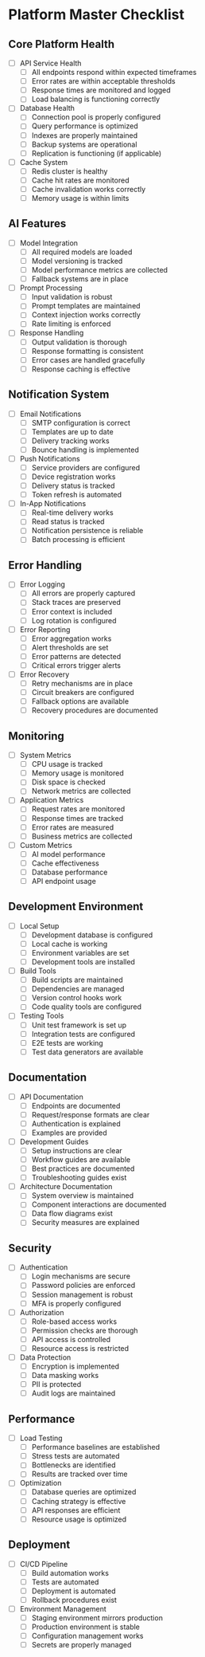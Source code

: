# Platform Master Checklist

## Core Platform Health
- [ ] API Service Health
  - [ ] All endpoints respond within expected timeframes
  - [ ] Error rates are within acceptable thresholds
  - [ ] Response times are monitored and logged
  - [ ] Load balancing is functioning correctly

- [ ] Database Health
  - [ ] Connection pool is properly configured
  - [ ] Query performance is optimized
  - [ ] Indexes are properly maintained
  - [ ] Backup systems are operational
  - [ ] Replication is functioning (if applicable)

- [ ] Cache System
  - [ ] Redis cluster is healthy
  - [ ] Cache hit rates are monitored
  - [ ] Cache invalidation works correctly
  - [ ] Memory usage is within limits

## AI Features
- [ ] Model Integration
  - [ ] All required models are loaded
  - [ ] Model versioning is tracked
  - [ ] Model performance metrics are collected
  - [ ] Fallback systems are in place

- [ ] Prompt Processing
  - [ ] Input validation is robust
  - [ ] Prompt templates are maintained
  - [ ] Context injection works correctly
  - [ ] Rate limiting is enforced

- [ ] Response Handling
  - [ ] Output validation is thorough
  - [ ] Response formatting is consistent
  - [ ] Error cases are handled gracefully
  - [ ] Response caching is effective

## Notification System
- [ ] Email Notifications
  - [ ] SMTP configuration is correct
  - [ ] Templates are up to date
  - [ ] Delivery tracking works
  - [ ] Bounce handling is implemented

- [ ] Push Notifications
  - [ ] Service providers are configured
  - [ ] Device registration works
  - [ ] Delivery status is tracked
  - [ ] Token refresh is automated

- [ ] In-App Notifications
  - [ ] Real-time delivery works
  - [ ] Read status is tracked
  - [ ] Notification persistence is reliable
  - [ ] Batch processing is efficient

## Error Handling
- [ ] Error Logging
  - [ ] All errors are properly captured
  - [ ] Stack traces are preserved
  - [ ] Error context is included
  - [ ] Log rotation is configured

- [ ] Error Reporting
  - [ ] Error aggregation works
  - [ ] Alert thresholds are set
  - [ ] Error patterns are detected
  - [ ] Critical errors trigger alerts

- [ ] Error Recovery
  - [ ] Retry mechanisms are in place
  - [ ] Circuit breakers are configured
  - [ ] Fallback options are available
  - [ ] Recovery procedures are documented

## Monitoring
- [ ] System Metrics
  - [ ] CPU usage is tracked
  - [ ] Memory usage is monitored
  - [ ] Disk space is checked
  - [ ] Network metrics are collected

- [ ] Application Metrics
  - [ ] Request rates are monitored
  - [ ] Response times are tracked
  - [ ] Error rates are measured
  - [ ] Business metrics are collected

- [ ] Custom Metrics
  - [ ] AI model performance
  - [ ] Cache effectiveness
  - [ ] Database performance
  - [ ] API endpoint usage

## Development Environment
- [ ] Local Setup
  - [ ] Development database is configured
  - [ ] Local cache is working
  - [ ] Environment variables are set
  - [ ] Development tools are installed

- [ ] Build Tools
  - [ ] Build scripts are maintained
  - [ ] Dependencies are managed
  - [ ] Version control hooks work
  - [ ] Code quality tools are configured

- [ ] Testing Tools
  - [ ] Unit test framework is set up
  - [ ] Integration tests are configured
  - [ ] E2E tests are working
  - [ ] Test data generators are available

## Documentation
- [ ] API Documentation
  - [ ] Endpoints are documented
  - [ ] Request/response formats are clear
  - [ ] Authentication is explained
  - [ ] Examples are provided

- [ ] Development Guides
  - [ ] Setup instructions are clear
  - [ ] Workflow guides are available
  - [ ] Best practices are documented
  - [ ] Troubleshooting guides exist

- [ ] Architecture Documentation
  - [ ] System overview is maintained
  - [ ] Component interactions are documented
  - [ ] Data flow diagrams exist
  - [ ] Security measures are explained

## Security
- [ ] Authentication
  - [ ] Login mechanisms are secure
  - [ ] Password policies are enforced
  - [ ] Session management is robust
  - [ ] MFA is properly configured

- [ ] Authorization
  - [ ] Role-based access works
  - [ ] Permission checks are thorough
  - [ ] API access is controlled
  - [ ] Resource access is restricted

- [ ] Data Protection
  - [ ] Encryption is implemented
  - [ ] Data masking works
  - [ ] PII is protected
  - [ ] Audit logs are maintained

## Performance
- [ ] Load Testing
  - [ ] Performance baselines are established
  - [ ] Stress tests are automated
  - [ ] Bottlenecks are identified
  - [ ] Results are tracked over time

- [ ] Optimization
  - [ ] Database queries are optimized
  - [ ] Caching strategy is effective
  - [ ] API responses are efficient
  - [ ] Resource usage is optimized

## Deployment
- [ ] CI/CD Pipeline
  - [ ] Build automation works
  - [ ] Tests are automated
  - [ ] Deployment is automated
  - [ ] Rollback procedures exist

- [ ] Environment Management
  - [ ] Staging environment mirrors production
  - [ ] Production environment is stable
  - [ ] Configuration management works
  - [ ] Secrets are properly managed 